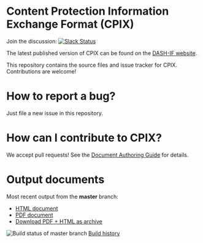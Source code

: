 # Content Protection Information Exchange Format (CPIX)

Join the discussion: [![Slack Status](https://dashif-slack.azurewebsites.net/badge.svg)](https://dashif-slack.azurewebsites.net)

The latest published version of CPIX can be found on the [DASH-IF website](https://dashif.org/guidelines/).

This repository contains the source files and issue tracker for CPIX. Contributions are welcome!

# How to report a bug?

Just file a new issue in this repository.

# How can I contribute to CPIX?

We accept pull requests! See the [Document Authoring Guide](https://dashif.org/DocumentAuthoring/) for details.

# Output documents

Most recent output from the **master** branch:

* [HTML document](https://dashif-documents.azurewebsites.net/CPIX/master/Cpix.html)
* [PDF document](https://dashif-documents.azurewebsites.net/CPIX/master/Cpix.pdf)
* [Download PDF + HTML as archive](https://dashif-documents.azurewebsites.net/CPIX/master/Cpix.zip)

![Build status of master branch](https://dev.azure.com/dashif/Automation/_apis/build/status/CPIX?branchName=master) [Build history](https://dev.azure.com/dashif/Automation/_build?definitionId=6)
